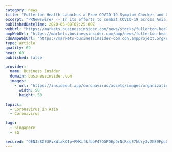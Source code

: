```yaml
---
category: news
title: "Fullerton Health Launches a Free COVID-19 Symptom Checker and Chat Function for Singapore, with Plans to Roll Out Across Asia Pacific"
excerpt: "PRNewswire/ -- In its efforts to combat COVID-19 across Asia Pacific, Fullerton Health announced today that it has"
publishedDateTime: 2020-05-08T02:25:00Z
webUrl: "https://markets.businessinsider.com/news/stocks/fullerton-health-launches-a-free-covid-19-symptom-checker-and-chat-function-for-singapore-with-plans-to-roll-out-across-asia-pacific-1029180600"
ampWebUrl: "https://markets.businessinsider.com/amp/news/fullerton-health-launches-a-free-covid-19-symptom-checker-and-chat-function-for-singapore-with-plans-to-roll-out-across-asia-pacific-1029180600"
cdnAmpWebUrl: "https://markets-businessinsider-com.cdn.ampproject.org/c/s/markets.businessinsider.com/amp/news/fullerton-health-launches-a-free-covid-19-symptom-checker-and-chat-function-for-singapore-with-plans-to-roll-out-across-asia-pacific-1029180600"
type: article
quality: 69
heat: 69
published: false

provider:
  name: Business Insider
  domain: businessinsider.com
  images:
    - url: "https://insideout.app/coronavirus/assets/images/organizations/businessinsider.com-50x50.jpg"
      width: 50
      height: 50

topics:
  - Coronavirus in Asia
  - Coronavirus

tags:
  - Singapore
  - SG

secured: "OENJz8GE3FvxWtaKOIp+FMKifkfbbP47QGFDEp9rNcRsqE7hUry3v2KE9FpdCHDyv91u/PHKICyQoY10uUXs37+pETZTQm+nQqY+zojtk0wjteUnP95tMAzdKKZw0M0Ngk0o0432rOdZmpV9zZvIlinzYSlx4jdpR+NB9MQyGOyhBNIV3GxXlsozOXCXGoriHTqJbqv87TQ5iToJrlGylBAK9QJNORJLfK07TbLsKz7gfQICcYt+Yc/9YVuHcBijWGk23i6FvjUL9ekUQTnP+QGQgItuDIXHCxLmmJROUsFrH5cxtDjdIgqXSa6ruTzs;ws/40sQ/LkH3E4Y9uwhnhw=="
---
```


